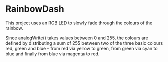 # RainbowDash

This project uses an RGB LED to slowly fade through the colours of the
rainbow.

Since analogWrite() takes values between 0 and 255, the colours are
defined by distributing a sum of 255 between two of the three basic
colours red, green and blue –
from red via yellow to green, from green via cyan to blue and finally from
blue via magenta to red.
